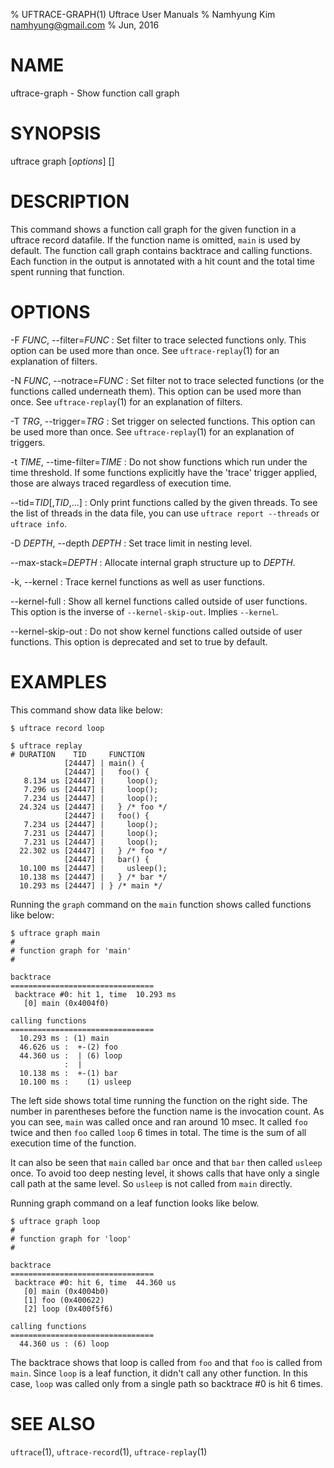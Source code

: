 % UFTRACE-GRAPH(1) Uftrace User Manuals
% Namhyung Kim <namhyung@gmail.com>
% Jun, 2016

NAME
====
uftrace-graph - Show function call graph


SYNOPSIS
========
uftrace graph [*options*] [<function>]


DESCRIPTION
===========
This command shows a function call graph for the given function in a uftrace record datafile.  If the function name is omitted, `main` is used by default.  The function call graph contains backtrace and calling functions.  Each function in the output is annotated with a hit count and the total time spent running that function.


OPTIONS
=======
-F *FUNC*, \--filter=*FUNC*
:   Set filter to trace selected functions only.  This option can be used more than once.  See `uftrace-replay`(1) for an explanation of filters.

-N *FUNC*, \--notrace=*FUNC*
:   Set filter not to trace selected functions (or the functions called underneath them).  This option can be used more than once.  See `uftrace-replay`(1) for an explanation of filters.

-T *TRG*, \--trigger=*TRG*
:   Set trigger on selected functions.  This option can be used more than once.  See `uftrace-replay`(1) for an explanation of triggers.

-t *TIME*, \--time-filter=*TIME*
:   Do not show functions which run under the time threshold.  If some functions explicitly have the 'trace' trigger applied, those are always traced regardless of execution time.

\--tid=*TID*[,*TID*,...]
:   Only print functions called by the given threads.  To see the list of threads in the data file, you can use `uftrace report --threads` or `uftrace info`.

-D *DEPTH*, \--depth *DEPTH*
:   Set trace limit in nesting level.

--max-stack=*DEPTH*
:   Allocate internal graph structure up to *DEPTH*.

-k, \--kernel
:   Trace kernel functions as well as user functions.

\--kernel-full
:   Show all kernel functions called outside of user functions.  This option is the inverse of `--kernel-skip-out`.  Implies `--kernel`.

\--kernel-skip-out
:   Do not show kernel functions called outside of user functions.  This option is deprecated and set to true by default.


EXAMPLES
========
This command show data like below:

    $ uftrace record loop

    $ uftrace replay
    # DURATION    TID     FUNCTION
                [24447] | main() {
                [24447] |   foo() {
       8.134 us [24447] |     loop();
       7.296 us [24447] |     loop();
       7.234 us [24447] |     loop();
      24.324 us [24447] |   } /* foo */
                [24447] |   foo() {
       7.234 us [24447] |     loop();
       7.231 us [24447] |     loop();
       7.231 us [24447] |     loop();
      22.302 us [24447] |   } /* foo */
                [24447] |   bar() {
      10.100 ms [24447] |     usleep();
      10.138 ms [24447] |   } /* bar */
      10.293 ms [24447] | } /* main */

Running the `graph` command on the `main` function shows called functions like below:

    $ uftrace graph main
    #
    # function graph for 'main'
    #
    
    backtrace
    ================================
     backtrace #0: hit 1, time  10.293 ms
       [0] main (0x4004f0)
    
    calling functions
    ================================
      10.293 ms : (1) main
      46.626 us :  +-(2) foo
      44.360 us :  | (6) loop
                :  | 
      10.138 ms :  +-(1) bar
      10.100 ms :    (1) usleep

The left side shows total time running the function on the right side.  The number in parentheses before the function name is the invocation count.  As you can see, `main` was called once and ran around 10 msec.  It called `foo` twice and then `foo` called `loop` 6 times in total.  The time is the sum of all execution time of the function.

It can also be seen that `main` called `bar` once and that `bar` then called `usleep` once.  To avoid too deep nesting level, it shows calls that have only a single call path at the same level.  So `usleep` is not called from `main` directly.

Running graph command on a leaf function looks like below.

    $ uftrace graph loop
    #
    # function graph for 'loop'
    #
    
    backtrace
    ================================
     backtrace #0: hit 6, time  44.360 us
       [0] main (0x4004b0)
       [1] foo (0x400622)
       [2] loop (0x400f5f6)
    
    calling functions
    ================================
      44.360 us : (6) loop

The backtrace shows that loop is called from `foo` and that `foo` is called from `main`.  Since `loop` is a leaf function, it didn't call any other function.  In this case, `loop` was called only from a single path so backtrace #0 is hit 6 times.


SEE ALSO
========
`uftrace`(1), `uftrace-record`(1), `uftrace-replay`(1)
